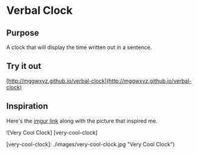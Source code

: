 # Verbal Clock

## Purpose

A clock that will display the time written out in a sentence.

## Try it out

[http://mggwxyz.github.io/verbal-clock](http://mggwxyz.github.io/verbal-clock)

## Inspiration

Here's the [imgur link](http://imgur.com/ZkhdjTs) along with the picture that inspired me.

![Very Cool Clock] [very-cool-clock]

[very-cool-clock]: ./images/very-cool-clock.jpg "Very Cool Clock")
